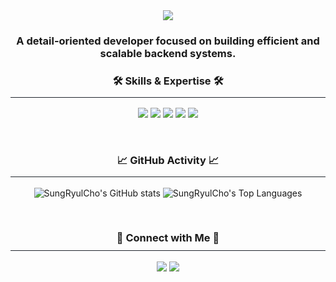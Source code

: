 <div align="center">
  <a href="https://github.com/SungRyulCho">
    <img src="https://capsule-render.vercel.app/api?type=waving&color=0:44d9e6,100:7a2adf&height=220&section=header&text=Welcome%20to%20My%20Profile!&fontSize=60&fontAlignY=35&animation=fadeIn&fontColor=fff" />
  </a>
</div>

<div align="center">
  <h3>
    <b>A detail-oriented developer focused on building efficient and scalable backend systems.</b>
  </h3>
</div>

<div align="center">
  <h3 style="border-bottom: 1px solid #21262d; padding-bottom: 10px;"><b>🛠️ Skills & Expertise 🛠️</b></h3>
  <p>
    <img src="https://img.shields.io/badge/Java-007396?style=for-the-badge&logo=java&logoColor=white" />
    <img src="https://img.shields.io/badge/Spring-6DB33F?style=for-the-badge&logo=spring&logoColor=white" />
    <img src="https://img.shields.io/badge/MySQL-4479A1?style=for-the-badge&logo=mysql&logoColor=white" />
    <img src="https://img.shields.io/badge/Amazon_AWS-232F3E?style=for-the-badge&logo=amazon-aws&logoColor=white" />
    <img src="https://img.shields.io/badge/JavaScript-F7DF1E?style=for-the-badge&logo=javascript&logoColor=black" />
  </p>
  </div>
<br/>

<div align="center">
  <h3 style="border-bottom: 1px solid #21262d; padding-bottom: 10px;"><b>📈 GitHub Activity 📈</b></h3>
  <p>
    <img src="https://github-readme-stats.vercel.app/api?username=SungRyulCho&show_icons=true&theme=tokyonight&hide_border=true&include_all_commits=true&count_private=true" alt="SungRyulCho's GitHub stats" />
    <img src="https://github-readme-stats.vercel.app/api/top-langs/?username=SungRyulCho&layout=compact&theme=tokyonight&hide_border=true" alt="SungRyulCho's Top Languages" />
  </p>
</div>
<br/>

<div align="center">
  <h3 style="border-bottom: 1px solid #21262d; padding-bottom: 10px;"><b>🤝 Connect with Me 🤝</b></h3>
  <p>
    <a href="mailto:hahahoho5811@gmail.com"><img src="https://img.shields.io/badge/Gmail-D14836?style=for-the-badge&logo=gmail&logoColor=white"/></a>
    <a href="https://velog.io/@ashi0312/posts"><img src="https://img.shields.io/badge/Blog-1e90ff?style=for-the-badge&logo=blogger&logoColor=white"/></a>
    </p>
</div>
